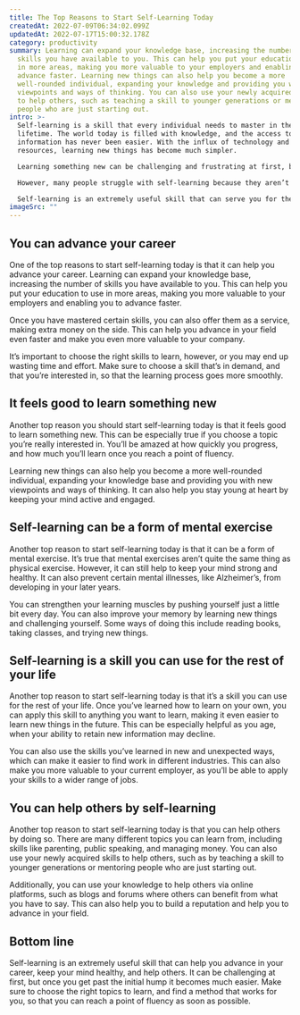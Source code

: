 ```yaml
---
title: The Top Reasons to Start Self-Learning Today
createdAt: 2022-07-09T06:34:02.099Z
updatedAt: 2022-07-17T15:00:32.178Z
category: productivity
summary: Learning can expand your knowledge base, increasing the number of
  skills you have available to you. This can help you put your education to use
  in more areas, making you more valuable to your employers and enabling you to
  advance faster. Learning new things can also help you become a more
  well-rounded individual, expanding your knowledge and providing you with new
  viewpoints and ways of thinking. You can also use your newly acquired skills
  to help others, such as teaching a skill to younger generations or mentoring
  people who are just starting out.
intro: >-
  Self-learning is a skill that every individual needs to master in their
  lifetime. The world today is filled with knowledge, and the access to this
  information has never been easier. With the influx of technology and
  resources, learning new things has become much simpler. 

  Learning something new can be challenging and frustrating at first, but once you get past that initial hump it becomes much simpler. The trick is getting past that hump as fast as possible so that you can reach a point of fluency. 

  However, many people struggle with self-learning because they aren’t sure where to begin or how to continue once they start learning something new. They might feel like they don’t have the time or resources available or simply find it too difficult to learn on their own .

  Self-learning is an extremely useful skill that can serve you for the rest of your life. Here are some of the top reasons why you should start self-learning today:
imageSrc: ""
---
```


## You can advance your career

One of the top reasons to start self-learning today is that it can help you advance your career. Learning can expand your knowledge base, increasing the number of skills you have available to you. This can help you put your education to use in more areas, making you more valuable to your employers and enabling you to advance faster.

Once you have mastered certain skills, you can also offer them as a service, making extra money on the side. This can help you advance in your field even faster and make you even more valuable to your company.

It’s important to choose the right skills to learn, however, or you may end up wasting time and effort. Make sure to choose a skill that’s in demand, and that you’re interested in, so that the learning process goes more smoothly.

## It feels good to learn something new

Another top reason you should start self-learning today is that it feels good to learn something new. This can be especially true if you choose a topic you’re really interested in. You’ll be amazed at how quickly you progress, and how much you’ll learn once you reach a point of fluency.

Learning new things can also help you become a more well-rounded individual, expanding your knowledge base and providing you with new viewpoints and ways of thinking. It can also help you stay young at heart by keeping your mind active and engaged.

## Self-learning can be a form of mental exercise

Another top reason to start self-learning today is that it can be a form of mental exercise. It’s true that mental exercises aren’t quite the same thing as physical exercise. However, it can still help to keep your mind strong and healthy. It can also prevent certain mental illnesses, like Alzheimer’s, from developing in your later years.

You can strengthen your learning muscles by pushing yourself just a little bit every day. You can also improve your memory by learning new things and challenging yourself. Some ways of doing this include reading books, taking classes, and trying new things.

## Self-learning is a skill you can use for the rest of your life

Another top reason to start self-learning today is that it’s a skill you can use for the rest of your life. Once you’ve learned how to learn on your own, you can apply this skill to anything you want to learn, making it even easier to learn new things in the future. This can be especially helpful as you age, when your ability to retain new information may decline.

You can also use the skills you’ve learned in new and unexpected ways, which can make it easier to find work in different industries. This can also make you more valuable to your current employer, as you’ll be able to apply your skills to a wider range of jobs.

## You can help others by self-learning

Another top reason to start self-learning today is that you can help others by doing so. There are many different topics you can learn from, including skills like parenting, public speaking, and managing money. You can also use your newly acquired skills to help others, such as by teaching a skill to younger generations or mentoring people who are just starting out.

Additionally, you can use your knowledge to help others via online platforms, such as blogs and forums where others can benefit from what you have to say. This can also help you to build a reputation and help you to advance in your field.

## Bottom line

Self-learning is an extremely useful skill that can help you advance in your career, keep your mind healthy, and help others. It can be challenging at first, but once you get past the initial hump it becomes much easier. Make sure to choose the right topics to learn, and find a method that works for you, so that you can reach a point of fluency as soon as possible.
